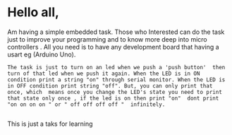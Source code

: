 # Hello all,

Am having a simple embedded task. Those who Interested can do the task just to improve your programming and to know more deep into micro controllers . All you need is to have any development board that having a usart eg (Arduino Uno). 

```
The task is just to turn on an led when we push a 'push button'  then turn of that led when we push it again. When the LED is in ON condition print a string "on" through serial monitor. When the LED is in OFF condition print string "off". But, you can only print that once, which  means once you change the LED's state you need to print that state only once , if the led is on then print "on"  dont print "on on on on " or " off off off off "  infinitely.


```

This is just a taks for learning
